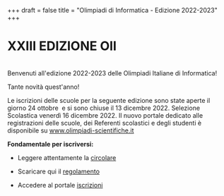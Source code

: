 +++
draft = false
title = "Olimpiadi di Informatica - Edizione 2022-2023"
+++
# XXIII EDIZIONE OII

<br/>
Benvenuti all'edizione 2022-2023 delle Olimpiadi Italiane di Informatica!

Tante novità quest'anno!

Le iscrizioni delle scuole per la seguente edizione sono state aperte il giorno 24 ottobre  e si sono chiuse il 13 dicembre 2022. Selezione Scolastica venerdì 16 dicembre 2022. Il nuovo portale dedicato alle registrazioni delle scuole, dei Referenti scolastici e degli studenti è disponibile su www.olimpiadi-scientifiche.it


**Fondamentale per iscriversi:**

- Leggere attentamente la [circolare](@/circolare-2022-2023.md)

- Scaricare qui il [regolamento](@/regolamenti-2022-2023.md)

- Accedere al portale [iscrizioni](https://olimpiadi-scientifiche.it/)
